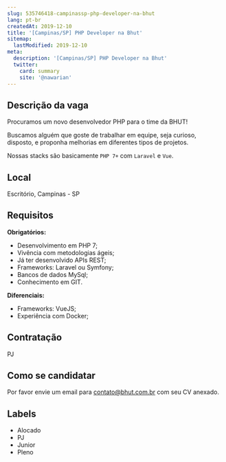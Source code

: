 ```yaml
---
slug: 535746418-campinassp-php-developer-na-bhut
lang: pt-br
createdAt: 2019-12-10
title: '[Campinas/SP] PHP Developer na Bhut'
sitemap:
  lastModified: 2019-12-10
meta:
  description: '[Campinas/SP] PHP Developer na Bhut'
  twitter:
    card: summary
    site: '@nawarian'
---
```

## Descrição da vaga

Procuramos um novo desenvolvedor PHP para o time da BHUT!

Buscamos alguém que goste de trabalhar em equipe, seja curioso, disposto, e proponha melhorias em diferentes tipos de projetos.

Nossas stacks são basicamente `PHP 7+` com `Laravel` e `Vue`.

## Local

Escritório, Campinas - SP

## Requisitos

**Obrigatórios:**
- Desenvolvimento em PHP 7;
- Vivência com metodologias ágeis; 
- Já ter desenvolvido APIs REST; 
- Frameworks: Laravel ou Symfony;
- Bancos de dados MySql;
- Conhecimento em GIT.

**Diferenciais:**
- Frameworks: VueJS;
- Experiência com Docker;

## Contratação

PJ

## Como se candidatar

Por favor envie um email para contato@bhut.com.br com seu CV anexado.

## Labels

- Alocado
- PJ
- Junior
- Pleno